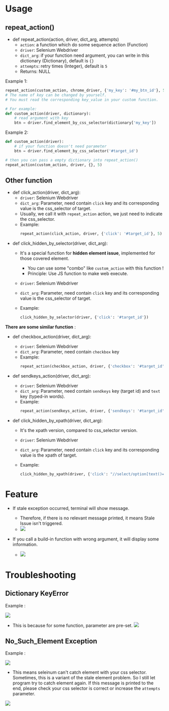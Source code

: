 # Usage

## repeat_action()
- def repeat_action(action, driver, dict_arg, attempts)
  - ``action``: a function which do some sequence action (Function)
  - ``driver``: Selenium Webdriver
  - ``dict_arg``: if your function need argument, you can write in this dictionary (Dictionary), default is ``{}``
  - ``attempts``: retry times (Integer), default is ``5``
  - Returns: NULL

Example 1: 

```python
repeat_action(custom_action, chrome_driver, {'my_key': '#my_btn_id'}, 5)
# The name of key can be changed by yourself. 
# You must read the corresponding key_value in your custom function.

# For example:
def custom_action(driver, dictionary):
    # read argument with key
    btn = driver.find_element_by_css_selector(dictionary['my_key'])   
```

Example 2: 
```python
def custom_action(driver):
    # if your function doesn't need parameter
    btn = driver.find_element_by_css_selector('#target_id')  

# then you can pass a empty dictionary into repeat_action()
repeat_action(custom_action, driver, {}, 5)
```

## Other function

- def click_action(driver, dict_arg):
  - ``driver``: Selenium Webdriver
  - ``dict_arg``: Parameter, need contain ``click`` key and its corresponding value is the css_selector of target.
  - Usually, we call it with ``repeat_action`` action, we just need to indicate the css_selector.
  - Example:
    ```python
    repeat_action(click_action, driver, {'click': '#target_id'}, 5)
    ```
- def click_hidden_by_selector(driver, dict_arg):
  - It's a special function for **hidden element issue**, implemented for those covered element.
  
    - You can use some "combo" like ``custom_action`` with this function !
    - Principle: Use JS function to make web execute.
  
  - ``driver``: Selenium Webdriver
  
  - ``dict_arg``: Parameter, need contain ``click`` key and its corresponding value is the css_selector of target.
  
  - Example: 
  
    ```python
    click_hidden_by_selector(driver, {'click': '#target_id'})
    ```
  

**There are some similar function** :

- def checkbox_action(driver, dict_arg):
  - ``driver``: Selenium Webdriver
  - ``dict_arg``: Parameter, need contain  ``checkbox`` key 
  - Example:
    ```python
    repeat_action(checkbox_action, driver, {'checkbox': '#target_id'}, 5)
    ```

- def sendkeys_action(driver, dict_arg):
  - ``driver``: Selenium Webdriver
  - ``dict_arg``: Parameter, need contain  ``sendkeys`` key (target id) and ``text`` key (typed-in words).
  - Example:
    ```python
    repeat_action(sendkeys_action, driver, {'sendkeys': '#target_id', 'text': 'words_you_want_to_type_in'}, 5)
    ```

- def click_hidden_by_xpath(driver, dict_arg):
  - It's the xpath version, compared to css_selector version.
  
  - ``driver``: Selenium Webdriver
  
  - ``dict_arg``: Parameter, need contain ``click`` key and its corresponding value is the xpath of target.
  
  - Example: 
  
    ```python
    click_hidden_by_xpath(driver, {'click': "//select/option[text()='Click Me!']"})
    ```
    

# Feature

- If stale exception occurred, terminal will show message.
  - Therefore, if there is no relevant message printed, it means Stale Issue isn't triggered.
  - ![](https://i.imgur.com/1bXJK9F.png)

- If you call a build-in function with wrong argument, it will display some information.
  - ![](https://i.imgur.com/7OImiJC.png)



# Troubleshooting

## Dictionary KeyError

Example : 

![](https://i.imgur.com/7OImiJC.png)

- This is because for some function, parameter are pre-set.
    ![](https://i.imgur.com/51bBoq4.png)

## No_Such_Element Exception
Example : 

![](https://i.imgur.com/Sj6mLf0.png)

- This means seleinum can't catch element with your css selector.
  Sometimes, this is a variant of the stale element problem.
  So I still let program try to catch element again.
  If this message is printed to the end, please check your css selector is correct or increase the ``attempts`` parameter.

![](https://i.imgur.com/AFJ7QxY.png)

